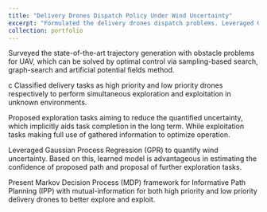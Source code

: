 ```yaml
---
title: "Delivery Drones Dispatch Policy Under Wind Uncertainty"
excerpt: "Formulated the delivery drones dispatch problems. Leveraged Gaussian Process Regression (GPR) and Markov Decision Process (MDP) framework for plannning of this drone system."
collection: portfolio
---
```

Surveyed the state-of-the-art trajectory generation with obstacle problems for UAV, which can be solved by optimal control via sampling-based search, graph-search and artificial potential fields method.

c Classified delivery tasks as high priority and low priority drones respectively to perform simultaneous exploration and exploitation in unknown environments.

Proposed exploration tasks aiming to reduce the quantified uncertainty, which implicitly aids task completion in the long term. While exploitation tasks making full use of gathered information to optimize operation.

Leveraged Gaussian Process Regression (GPR) to quantify wind uncertainty. Based on this, learned model is advantageous in estimating the confidence of proposed path and proposal of further exploration tasks.

Present Markov Decision Process (MDP) framework for Informative Path Planning (IPP) with mutual-information for both high priority and low priority delivery drones to better explore and exploit.
